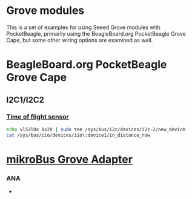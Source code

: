 # Grove modules

This is a set of examples for using Seeed Grove modules with PocketBeagle, primarily using
the BeagleBoard.org PocketBeagle Grove Cape, but some other wiring options are examined as
well.

# BeagleBoard.org PocketBeagle Grove Cape

## I2C1/I2C2

### [Time of flight sensor](http://wiki.seeedstudio.com/Grove-Time_of_Flight_Distance_Sensor-VL53L0X/)

```sh
echo vl53l0x 0x29 | sudo tee /sys/bus/i2c/devices/i2c-2/new_device
cat /sys/bus/iio/devices/iio\:device1/in_distance_raw
```

# [mikroBus Grove Adapter](https://www.tindie.com/products/pmunts/mikrobus-grove-adapter-3/)

### ANA
* 
